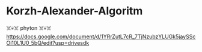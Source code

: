 # Korzh-Alexander-Algoritm
☠️💀☠️ phyton ☠️💀☠️
https://docs.google.com/document/d/1YRrZutL7cR_7TjNzubzYLUGk5jaySScOi10L1U0_5bQ/edit?usp=drivesdk
